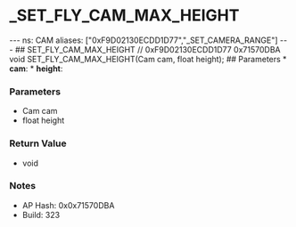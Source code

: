# _SET_FLY_CAM_MAX_HEIGHT

--- ns: CAM aliases: ["0xF9D02130ECDD1D77","_SET_CAMERA_RANGE"] --- ## SET_FLY_CAM_MAX_HEIGHT  // 0xF9D02130ECDD1D77 0x71570DBA void SET_FLY_CAM_MAX_HEIGHT(Cam cam, float height);   ## Parameters * **cam**: * **height**:

### Parameters
* Cam cam
* float height

### Return Value
* void

### Notes
* AP Hash: 0x0x71570DBA
* Build: 323

